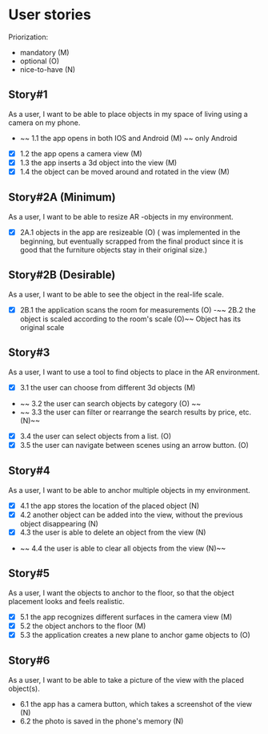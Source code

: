 # User stories

Priorization: 
- mandatory (M)
- optional (O)
- nice-to-have (N)

## Story#1
As a user, I want to be able to place objects in my space of living using a camera on my phone.
- ~~ 1.1 the app opens in both IOS and Android (M) ~~ only Android
- [x] 1.2 the app opens a camera view (M)
- [x] 1.3 the app inserts a 3d object into the view (M)
- [x] 1.4 the object can be moved around and rotated in the view (M)

## Story#2A (Minimum)
As a user, I want to be able to resize AR -objects in my environment.
- [x] 2A.1 objects in the app are resizeable (O) ( was implemented in the beginning, 
but eventually scrapped from the final product since it is good that the furniture objects stay in their original size.)

## Story#2B (Desirable)
As a user, I want to be able to see the object in the real-life scale.
- [x] 2B.1 the application scans the room for measurements (O)
-~~ 2B.2 the object is scaled according to the room's scale (O)~~ Object has its original scale

## Story#3
As a user, I want to use a tool to find objects to place in the AR environment.
- [x] 3.1 the user can choose from different 3d objects (M)
- ~~ 3.2 the user can search objects by category (O) ~~
- ~~ 3.3 the user can filter or rearrange the search results by price, etc. (N)~~
- [x] 3.4 the user can select objects from a list. (O)
- [x] 3.5 the user can navigate between scenes using an arrow button. (O)

## Story#4
As a user, I want to be able to anchor multiple objects in my environment.
- [x] 4.1 the app stores the location of the placed object (N)
- [x] 4.2 another object can be added into the view, without the previous object disappearing (N)
- [x] 4.3 the user is able to delete an object from the view (N)
- ~~ 4.4 the user is able to clear all objects from the view (N)~~

## Story#5
As a user, I want the objects to anchor to the floor, so that the object placement looks and feels realistic.
- [x] 5.1 the app recognizes different surfaces in the camera view (M)
- [x] 5.2 the object anchors to the floor (M)
- [x] 5.3 the application creates a new plane to anchor game objects to (O)

## Story#6
As a user, I want to be able to take a picture of the view with the placed object(s).
- 6.1 the app has a camera button, which takes a screenshot of the view (N)
- 6.2 the photo is saved in the phone's memory (N)
